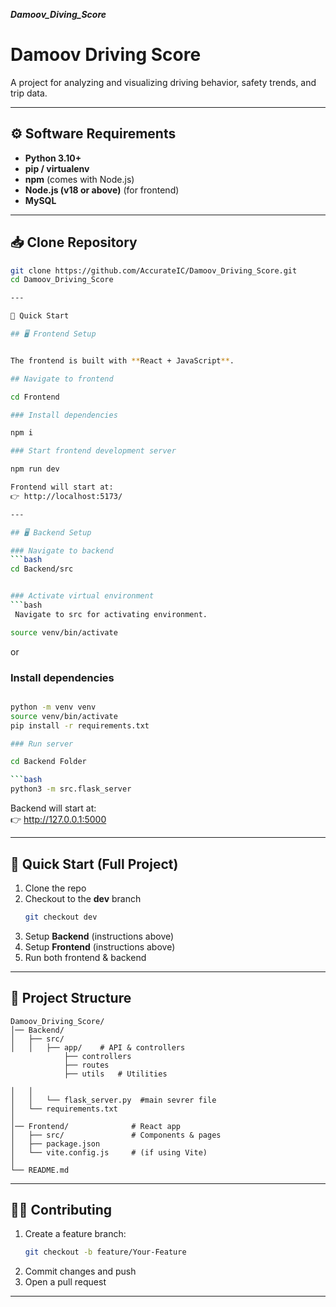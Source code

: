 ***Damoov_Diving_Score***

# Damoov Driving Score

A project for analyzing and visualizing driving behavior, safety trends, and trip data.

---

## ⚙️ Software Requirements

- **Python 3.10+**
- **pip / virtualenv**
- **npm** (comes with Node.js)
- **Node.js (v18 or above)** (for frontend)
- **MySQL**

---

## 📥 Clone Repository

```bash
git clone https://github.com/AccurateIC/Damoov_Driving_Score.git
cd Damoov_Driving_Score

---

🚀 Quick Start

## 🖥️ Frontend Setup  


The frontend is built with **React + JavaScript**.  

## Navigate to frontend

cd Frontend

### Install dependencies

npm i 

### Start frontend development server

npm run dev

Frontend will start at:  
👉 http://localhost:5173/  

---

## 🖥️ Backend Setup  

### Navigate to backend
```bash
cd Backend/src


### Activate virtual environment
```bash
 Navigate to src for activating environment.

source venv/bin/activate
```
or 

### Install dependencies
```bash

python -m venv venv 
source venv/bin/activate 
pip install -r requirements.txt

### Run server

cd Backend Folder 

```bash
python3 -m src.flask_server
```


Backend will start at:  
👉 http://127.0.0.1:5000  

---

## 🚀 Quick Start (Full Project)

1. Clone the repo  
2. Checkout to the **dev** branch  
   ```bash
   git checkout dev
   ```
3. Setup **Backend** (instructions above)  
4. Setup **Frontend** (instructions above)  
5. Run both frontend & backend  

---

## 📂 Project Structure

```
Damoov_Driving_Score/
│── Backend/
│   ├── src/
│   │   ├── app/    # API & controllers
            ├── controllers
            ├── routes
            ├── utils   # Utilities
                   
│   │           
│   │   └── flask_server.py  #main sevrer file
│   └── requirements.txt
│
│── Frontend/              # React app
│   ├── src/               # Components & pages
│   ├── package.json
│   └── vite.config.js     # (if using Vite)
│
└── README.md
```

---

## 👨‍💻 Contributing

1. Create a feature branch:  
   ```bash
   git checkout -b feature/Your-Feature
   ```
2. Commit changes and push  
3. Open a pull request  

---

